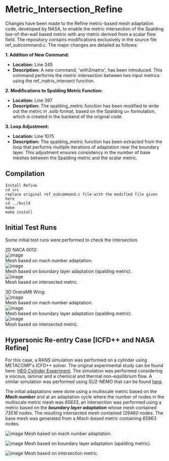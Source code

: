 # Metric_Intersection_Refine

Changes have been made to the Refine metric-based mesh adaptation code, developed by NASA, to enable the metric intersection of the Spalding law-of-the-wall based metric with any metric derived from a scalar flow field. The repository contains modifications exclusively in the source file ref_subcommand.c. The major changes are detailed as follows:

**1. Addition of New Command:**
- **Location:** Line 345
- **Description:** A new command, 'with2matrix', has been introduced. This command performs the metric intersection between two input metrics using the ref_matrix_intersect function.

**2. Modifications to Spalding Metric Function:**
- **Location:** Line 397
- **Description:** The spalding_metric function has been modified to write out the metric in .solb format, based on the Spalding u+ formulation, which is created in the backend of the original code.

**3. Loop Adjustment:**
- **Location:** Line 1075
- **Description:** The spalding_metric function has been extracted from the loop that performs multiple iterations of adaptation near the boundary layer. This adjustment ensures consistency in the number of base meshes between the Spalding metric and the scalar metric.

## Compilation

```
Install Refine
cd src
replace original ref_subcommand.c file with the modified file given here
cd ../build
make
make install
```

## Initial Test Runs

Some initial test runs were performed to check the intersection.

2D NACA 0012:\
![image](https://github.com/user-attachments/assets/abee73b6-cd2e-40cc-80af-fb83b9827db6)\
Mesh based on mach number adaptation.\
![image](https://github.com/user-attachments/assets/af399d97-f8cd-4056-b52a-143a55f2e51b)\
Mesh based on boundary layer adaptation (spalding metric).\
![image](https://github.com/user-attachments/assets/bb710f4f-56c0-4b97-a54d-389c00f42b8f)\
Mesh based on intersected metric.

3D OneraM6 Wing:\
![image](https://github.com/user-attachments/assets/ad99130d-e8b6-422f-89f1-6bfa6ae0b51b)\
Mesh based on mach number adaptation.\
![image](https://github.com/user-attachments/assets/a32cb4c7-7f71-4489-8f6c-43647b9587c2)\
Mesh based on boundary layer adaptation (spalding metric).\
![image](https://github.com/user-attachments/assets/ec0798b3-bb24-4ece-bb18-30d58e6a3436)\
Mesh based on intersected metric.

## Hypersonic Re-entry Case [ICFD++ and NASA Refine]
For this case, a RANS simulation was performed on a cylinder using METACOMP's ICFD++ solver. The original experimental study can be found here: [HEG Cylinder Experiment](https://arc.aiaa.org/doi/10.2514/6.2003-4252). 
The simulation was performed considering a viscous, laminar and a chemical and thermal non-equilibrium flow. A similar simulation was performed using SU2-NEMO that can be found [here](https://www.mdpi.com/2226-4310/8/7/193). 

The initial adaptations were done using a multiscale metric based on the **_Mach number_** and at an adaptation cycle where the number of nodes in the multiscale metric mesh was _65833_, an intersection was performed using a metric based on the **_boundary layer adaptation_** whose mesh contained _73516_ nodes. The resulting intersected mesh contained _129460_ nodes. The base mesh was generated from a _Mach-based_ metric containing _65963_ nodes.

![image](https://github.com/user-attachments/assets/43ca357c-1b5d-4832-ae80-28af6bcff769)
Mesh based on mach number adaptation.


![image](https://github.com/user-attachments/assets/234311f4-d5aa-4cc8-9fd9-3735bcb49dab)
Mesh based on boundary layer adaptation (spalding metric).


![image](https://github.com/user-attachments/assets/dffb5db7-84d7-4e80-972e-f75cd01da87f)
Mesh based on intersection metric.




